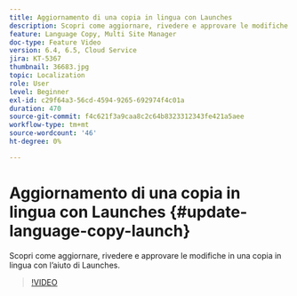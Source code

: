 ```yaml
---
title: Aggiornamento di una copia in lingua con Launches
description: Scopri come aggiornare, rivedere e approvare le modifiche in una copia in lingua con l’aiuto di Launches.
feature: Language Copy, Multi Site Manager
doc-type: Feature Video
version: 6.4, 6.5, Cloud Service
jira: KT-5367
thumbnail: 36683.jpg
topic: Localization
role: User
level: Beginner
exl-id: c29f64a3-56cd-4594-9265-692974f4c01a
duration: 470
source-git-commit: f4c621f3a9caa8c2c64b8323312343fe421a5aee
workflow-type: tm+mt
source-wordcount: '46'
ht-degree: 0%

---
```


# Aggiornamento di una copia in lingua con Launches {#update-language-copy-launch}

Scopri come aggiornare, rivedere e approvare le modifiche in una copia in lingua con l’aiuto di Launches.

>[!VIDEO](https://video.tv.adobe.com/v/36683?quality=12&learn=on)
